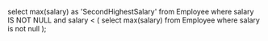 select 
    max(salary) as 'SecondHighestSalary'
from 
    Employee
where 
    salary IS NOT NULL
and 
    salary < (
    select
        max(salary)
    from
        Employee
    where
        salary is not null
    );
